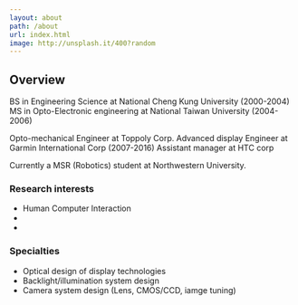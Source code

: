 ```yaml
---
layout: about
path: /about
url: index.html
image: http://unsplash.it/400?random
---
```


## Overview
BS in Engineering Science at National Cheng Kung University (2000-2004)
MS in Opto-Electronic engineering at National Taiwan University (2004-2006)

Opto-mechanical Engineer at Toppoly Corp.
Advanced display Engineer at Garmin International Corp (2007-2016)
Assistant manager at HTC corp

Currently a MSR (Robotics) student at Northwestern University.

### Research interests
* Human Computer Interaction
* 
* 

### Specialties
* Optical design of display technologies
* Backlight/illumination system design
* Camera system design (Lens, CMOS/CCD, iamge tuning)
